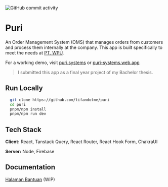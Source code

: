 ![GitHub commit activity](https://img.shields.io/github/commit-activity/m/tifandotme/puri)

# Puri

An Order Management System (OMS) that manages orders from customers and process them internally at the company. This app is built specifically to meet the needs at [PT. WPU](http://ptwpu.com).

For a working demo, visit [puri.systems](https://puri.systems) or [puri-systems.web.app](https://puri-systems.web.app)

> I submitted this app as a final year project of my Bachelor thesis.

## Run Locally

```bash
  git clone https://github.com/tifandotme/puri
  cd puri
  pnpm/npm install
  pnpm/npm run dev
```

## Tech Stack

**Client:** React, Tanstack Query, React Router, React Hook Form, ChakraUI

**Server:** Node, Firebase

## Documentation

[Halaman Bantuan](https://puri.systems/help) (WIP)
